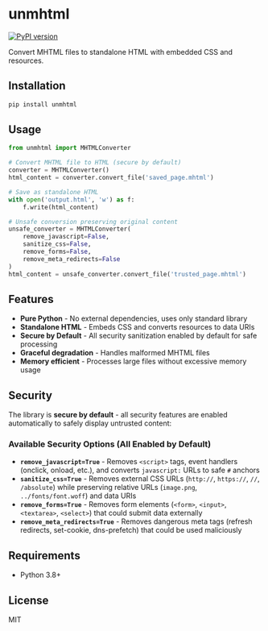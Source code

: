 # unmhtml

[![PyPI version](https://badge.fury.io/py/unmhtml.svg)](https://pypi.org/project/unmhtml/)

Convert MHTML files to standalone HTML with embedded CSS and resources.

## Installation

```bash
pip install unmhtml
```

## Usage

```python
from unmhtml import MHTMLConverter

# Convert MHTML file to HTML (secure by default)
converter = MHTMLConverter()
html_content = converter.convert_file('saved_page.mhtml')

# Save as standalone HTML
with open('output.html', 'w') as f:
    f.write(html_content)

# Unsafe conversion preserving original content
unsafe_converter = MHTMLConverter(
    remove_javascript=False,
    sanitize_css=False,
    remove_forms=False,
    remove_meta_redirects=False
)
html_content = unsafe_converter.convert_file('trusted_page.mhtml')
```

## Features

- **Pure Python** - No external dependencies, uses only standard library
- **Standalone HTML** - Embeds CSS and converts resources to data URIs
- **Secure by Default** - All security sanitization enabled by default for safe processing
- **Graceful degradation** - Handles malformed MHTML files
- **Memory efficient** - Processes large files without excessive memory usage

## Security

The library is **secure by default** - all security features are enabled automatically to safely display untrusted content:

### Available Security Options (All Enabled by Default)

- **`remove_javascript=True`** - Removes `<script>` tags, event handlers (onclick, onload, etc.), and converts `javascript:` URLs to safe `#` anchors
- **`sanitize_css=True`** - Removes external CSS URLs (`http://`, `https://`, `//`, `/absolute`) while preserving relative URLs (`image.png`, `../fonts/font.woff`) and data URIs
- **`remove_forms=True`** - Removes form elements (`<form>`, `<input>`, `<textarea>`, `<select>`) that could submit data externally
- **`remove_meta_redirects=True`** - Removes dangerous meta tags (refresh redirects, set-cookie, dns-prefetch) that could be used maliciously

## Requirements

- Python 3.8+

## License

MIT
